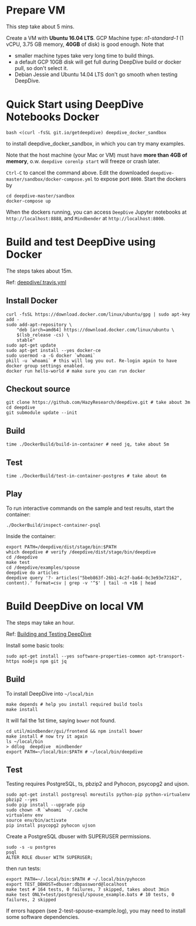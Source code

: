 # Prepare VM

This step take about 5 mins.

Create a VM with **Ubuntu 16.04 LTS**.
GCP Machine type: *n1-standard-1* (1 vCPU, 3.75 GB memory, **40GB** of disk) is good enough.
Note that 
- smaller machine types take very long time to build things. 
- a default GCP 10GB disk will get full during DeepDive build or docker pull, so don't select it.
- Debian Jessie and Ubuntu 14.04 LTS don't go smooth when testing DeepDive.

# Quick Start using DeepDive Notebooks Docker

    bash <(curl -fsSL git.io/getdeepdive) deepdive_docker_sandbox

to install deepdive_docker_sandbox, in which you can try
many examples.

Note that the host machine (your Mac or VM) must have **more than 4GB of memory**,
o.w. `deepdive corenlp start` will freeze or crash later.

`Ctrl-C` to cancel the command above. Edit the downloaded `deepdive-master/sandbox/docker-compose.yml`
to expose port `8000`. Start the dockers by

    cd deepdive-master/sandbox
    docker-compose up

When the dockers running, you can access `DeepDive` Jupyter notebooks at `http://localhost:8888`,
and `Mindbender` at `http://localhost:8000`.

# Build and test DeepDive using Docker

The steps takes about 15m.

Ref: [deepdive/.travis.yml](https://github.com/HazyResearch/deepdive/blob/master/.travis.yml)

## Install Docker

    curl -fsSL https://download.docker.com/linux/ubuntu/gpg | sudo apt-key add -
    sudo add-apt-repository \
        "deb [arch=amd64] https://download.docker.com/linux/ubuntu \
        $(lsb_release -cs) \
        stable"
    sudo apt-get update
    sudo apt-get install --yes docker-ce
    sudo usermod -a -G docker `whoami`   
    pkill -u `whoami` # this will log you out. Re-login again to have docker group settings enabled.
    docker run hello-world # make sure you can run docker
    
## Checkout source

    git clone https://github.com/HazyResearch/deepdive.git # take about 3m
    cd deepdive
    git submodule update --init

## Build

    time ./DockerBuild/build-in-container # need jq, take about 5m

## Test

    time ./DockerBuild/test-in-container-postgres # take about 6m

## Play

To run interactive commands on the sample and test results, start the container:

    ./DockerBuild/inspect-container-psql

Inside the container:

    export PATH=/deepdive/dist/stage/bin:$PATH
    which deepdive # verify /deepdive/dist/stage/bin/deepdive
    cd /deepdive
    make test
    cd /deepdive/examples/spouse
    deepdive do articles
    deepdive query '?- articles("5beb863f-26b1-4c2f-ba64-0c3e93e72162", content).' format=csv | grep -v '^$' | tail -n +16 | head

# Build DeepDive on local VM

The steps may take an hour.

Ref: [Building and Testing DeepDive](http://deepdive.stanford.edu/developer)

Install some basic tools:

    sudo apt-get install --yes software-properties-common apt-transport-https nodejs npm git jq

## Build

To install DeepDive into `~/local/bin`

    make depends # help you install required build tools
    make install 
    
It will fail the 1st time, saying `bower` not found.

    cd util/mindbender/gui/frontend && npm install bower
    make install # now try it again
    ls ~/local/bin 
    > ddlog  deepdive  mindbender
    export PATH=~/local/bin:$PATH # ~/local/bin/deepdive

## Test

Testing requires PostgreSQL, ts, pbzip2 and Pyhocon, psycopg2 and ujson.

    sudo apt-get install postgresql moreutils python-pip python-virtualenv pbzip2 --yes
    sudo pip install --upgrade pip
    sudo chown -R `whoami` ~/.cache
    virtualenv env
    source env/bin/activate
    pip install psycopg2 pyhocon ujson

Create a PostgreSQL dbuser with SUPERUSER permissions.

    sudo -s -u postgres
    psql
    ALTER ROLE dbuser WITH SUPERUSER;
    
then run tests:

    export PATH=~/.local/bin:$PATH # ~/.local/bin/pyhocon
    export TEST_DBHOST=dbuser:dbpassword@localhost
    make test # 164 tests, 0 failures, 7 skipped, takes about 3min 
    make test ONLY=test/postgresql/spouse_example.bats # 10 tests, 0 failures, 2 skipped

If errors happen (see 2-test-spouse-example.log), 
you may need to install some software dependencies.
